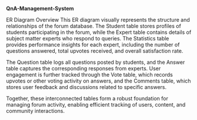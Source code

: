 **QnA-Management-System**

ER Diagram Overview
This ER diagram visually represents the structure and relationships of the forum database. The Student table stores profiles of students participating in the forum, while the Expert table contains details of subject matter experts who respond to queries. The Statistics table provides performance insights for each expert, including the number of questions answered, total upvotes received, and overall satisfaction rate.

The Question table logs all questions posted by students, and the Answer table captures the corresponding responses from experts. User engagement is further tracked through the Vote table, which records upvotes or other voting activity on answers, and the Comments table, which stores user feedback and discussions related to specific answers.

Together, these interconnected tables form a robust foundation for managing forum activity, enabling efficient tracking of users, content, and community interactions.

